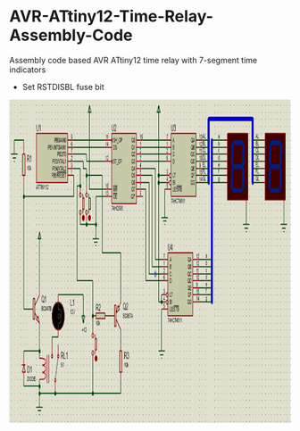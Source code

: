 # AVR-ATtiny12-Time-Relay-Assembly-Code
Assembly code based AVR ATtiny12 time relay with 7-segment time indicators
<ul>
 <li>Set RSTDISBL fuse bit</li>
</ul>

<img src="https://github.com/OleksiyTokarchuk/AVR-ATtiny12-Time-Relay-Assembly-Code/blob/main/schematic.PNG" alt="Girl in a jacket" width="1131" height="580">
